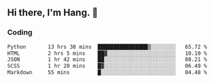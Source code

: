 ## Hi there, I'm Hang. 👋

### Coding

<!--START_SECTION:waka-->

```txt
Python       13 hrs 38 mins  ████████████████▒░░░░░░░░   65.72 %
HTML         2 hrs 5 mins    ██▓░░░░░░░░░░░░░░░░░░░░░░   10.10 %
JSON         1 hr 42 mins    ██░░░░░░░░░░░░░░░░░░░░░░░   08.21 %
SCSS         1 hr 20 mins    █▓░░░░░░░░░░░░░░░░░░░░░░░   06.49 %
Markdown     55 mins         █░░░░░░░░░░░░░░░░░░░░░░░░   04.48 %
```

<!--END_SECTION:waka-->
